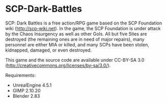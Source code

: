 # SCP-Dark-Battles
SCP: Dark Battles is a free action/RPG game based on the SCP Foundation wiki (http://scp-wiki.net). In the game, the SCP Foundation is under attack by the Chaos Insurgency as well as other GoIs. All but five Sites are destroyed (the remaining ones are in need of major repairs), many personnel are either MIA or killed, and many SCPs have been stolen, kidnapped, damaged, or even destroyed.

This game and the source code are available under CC-BY-SA 3.0 (http://creativecommons.org/licenses/by-sa/3.0/).

Requirements:

* UnrealEngine 4.5.1
* GIMP 2.10.20
* Blender 2.83
